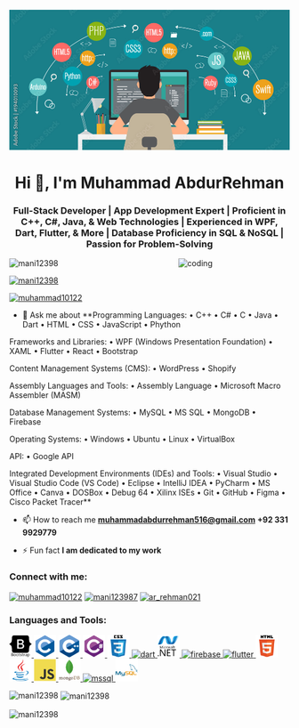 ![logo](https://github.com/mani12398/mani12398/blob/main/Github%20Banner.jpg)

<h1 align="center">Hi 👋, I'm Muhammad AbdurRehman</h1>
<h3 align="center">Full-Stack Developer | App Development Expert | Proficient in C++, C#, Java, & Web Technologies | Experienced in WPF, Dart, Flutter, & More | Database Proficiency in SQL & NoSQL | Passion for Problem-Solving</h3>
<img align="right" alt="coding" width="200" src="https://user-images.githubusercontent.com/55389276/140866485-8fb1c876-9a8f-4d6a-98dc-08c4981eaf70.gif">
<p align="left"> <img src="https://komarev.com/ghpvc/?username=mani12398&label=Profile%20views&color=0e75b6&style=flat" alt="mani12398" /> </p>

<p align="left"> <a href="https://github.com/ryo-ma/github-profile-trophy"><img src="https://github-profile-trophy.vercel.app/?username=mani12398" alt="mani12398" /></a> </p>

<p align="left"> <a href="https://twitter.com/muhammad10122" target="blank"><img src="https://img.shields.io/twitter/follow/muhammad10122?logo=twitter&style=for-the-badge" alt="muhammad10122" /></a> </p>

- 💬 Ask me about **Programming Languages:
• C++
• C#
• C
• Java
• Dart
• HTML
• CSS
• JavaScript
• Phython


Frameworks and Libraries:
• WPF (Windows Presentation Foundation)
• XAML
• Flutter
• React
• Bootstrap

Content Management Systems (CMS):
• WordPress
• Shopify

Assembly Languages and Tools:
• Assembly Language
• Microsoft Macro Assembler (MASM)

Database Management Systems:
• MySQL
• MS SQL
• MongoDB
• Firebase

Operating Systems:
• Windows
• Ubuntu
• Linux
• VirtualBox

API:
• Google API

Integrated Development Environments (IDEs) and Tools:
• Visual Studio
• Visual Studio Code (VS Code)
• Eclipse
• IntelliJ IDEA
• PyCharm 
• MS Office
• Canva
• DOSBox
• Debug 64
• Xilinx ISEs
• Git
• GitHub
• Figma
• Cisco Packet Tracer**

- 📫 How to reach me **muhammadabdurrehman516@gmail.com** **+92 331 9929779**

- ⚡ Fun fact **I am dedicated to my work**

<h3 align="left">Connect with me:</h3>
<p align="left">
<a href="https://twitter.com/muhammad10122" target="blank"><img align="center" src="https://raw.githubusercontent.com/rahuldkjain/github-profile-readme-generator/master/src/images/icons/Social/twitter.svg" alt="muhammad10122" height="30" width="40" /></a>
<a href="https://fb.com/mani123987" target="blank"><img align="center" src="https://raw.githubusercontent.com/rahuldkjain/github-profile-readme-generator/master/src/images/icons/Social/facebook.svg" alt="mani123987" height="30" width="40" /></a>
<a href="https://instagram.com/ar_rehman021" target="blank"><img align="center" src="https://raw.githubusercontent.com/rahuldkjain/github-profile-readme-generator/master/src/images/icons/Social/instagram.svg" alt="ar_rehman021" height="30" width="40" /></a>
</p>

<h3 align="left">Languages and Tools:</h3>
<p align="left"> <a href="https://getbootstrap.com" target="_blank" rel="noreferrer"> <img src="https://raw.githubusercontent.com/devicons/devicon/master/icons/bootstrap/bootstrap-plain-wordmark.svg" alt="bootstrap" width="40" height="40"/> </a> <a href="https://www.cprogramming.com/" target="_blank" rel="noreferrer"> <img src="https://raw.githubusercontent.com/devicons/devicon/master/icons/c/c-original.svg" alt="c" width="40" height="40"/> </a> <a href="https://www.w3schools.com/cpp/" target="_blank" rel="noreferrer"> <img src="https://raw.githubusercontent.com/devicons/devicon/master/icons/cplusplus/cplusplus-original.svg" alt="cplusplus" width="40" height="40"/> </a> <a href="https://www.w3schools.com/cs/" target="_blank" rel="noreferrer"> <img src="https://raw.githubusercontent.com/devicons/devicon/master/icons/csharp/csharp-original.svg" alt="csharp" width="40" height="40"/> </a> <a href="https://www.w3schools.com/css/" target="_blank" rel="noreferrer"> <img src="https://raw.githubusercontent.com/devicons/devicon/master/icons/css3/css3-original-wordmark.svg" alt="css3" width="40" height="40"/> </a> <a href="https://dart.dev" target="_blank" rel="noreferrer"> <img src="https://www.vectorlogo.zone/logos/dartlang/dartlang-icon.svg" alt="dart" width="40" height="40"/> </a> <a href="https://dotnet.microsoft.com/" target="_blank" rel="noreferrer"> <img src="https://raw.githubusercontent.com/devicons/devicon/master/icons/dot-net/dot-net-original-wordmark.svg" alt="dotnet" width="40" height="40"/> </a> <a href="https://firebase.google.com/" target="_blank" rel="noreferrer"> <img src="https://www.vectorlogo.zone/logos/firebase/firebase-icon.svg" alt="firebase" width="40" height="40"/> </a> <a href="https://flutter.dev" target="_blank" rel="noreferrer"> <img src="https://www.vectorlogo.zone/logos/flutterio/flutterio-icon.svg" alt="flutter" width="40" height="40"/> </a> <a href="https://www.w3.org/html/" target="_blank" rel="noreferrer"> <img src="https://raw.githubusercontent.com/devicons/devicon/master/icons/html5/html5-original-wordmark.svg" alt="html5" width="40" height="40"/> </a> <a href="https://www.java.com" target="_blank" rel="noreferrer"> <img src="https://raw.githubusercontent.com/devicons/devicon/master/icons/java/java-original.svg" alt="java" width="40" height="40"/> </a> <a href="https://developer.mozilla.org/en-US/docs/Web/JavaScript" target="_blank" rel="noreferrer"> <img src="https://raw.githubusercontent.com/devicons/devicon/master/icons/javascript/javascript-original.svg" alt="javascript" width="40" height="40"/> </a> <a href="https://www.mongodb.com/" target="_blank" rel="noreferrer"> <img src="https://raw.githubusercontent.com/devicons/devicon/master/icons/mongodb/mongodb-original-wordmark.svg" alt="mongodb" width="40" height="40"/> </a> <a href="https://www.microsoft.com/en-us/sql-server" target="_blank" rel="noreferrer"> <img src="https://www.svgrepo.com/show/303229/microsoft-sql-server-logo.svg" alt="mssql" width="40" height="40"/> </a> <a href="https://www.mysql.com/" target="_blank" rel="noreferrer"> <img src="https://raw.githubusercontent.com/devicons/devicon/master/icons/mysql/mysql-original-wordmark.svg" alt="mysql" width="40" height="40"/> </a> </p>

<p><img align="left" src="https://github-readme-stats.vercel.app/api/top-langs?username=mani12398&show_icons=true&locale=en&layout=compact" alt="mani12398" /></p>

<p>&nbsp;<img align="center" src="https://github-readme-stats.vercel.app/api?username=mani12398&show_icons=true&locale=en" alt="mani12398" /></p>

<p><img align="center" src="https://github-readme-streak-stats.herokuapp.com/?user=mani12398&" alt="mani12398" /></p>

